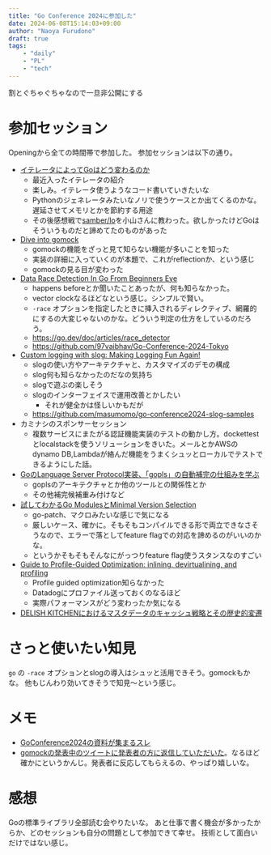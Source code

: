 ```yaml
---
title: "Go Conference 2024に参加した"
date: 2024-06-08T15:14:03+09:00
author: "Naoya Furudono"
draft: true
tags:
    - "daily"
    - "PL"
    - "tech"
---
```


割とぐちゃぐちゃなので一旦非公開にする

# 参加セッション
 
Openingから全ての時間帯で参加した。
参加セッションは以下の通り。

- [イテレータによってGoはどう変わるのか]()
    - 最近入ったイテレータの紹介
    - 楽しみ。イテレータ使うようなコード書いていきたいな
    - Pythonのジェネレータみたいなノリで使うケースとか出てくるのかな。遅延させてメモリとかを節約する用途
    - その後感想戦で[samber/lo](https://github.com/samber/lo)を小山さんに教わった。欲しかったけどGoはそういうものだと諦めてたのものがあった
- [Dive into gomock](https://gocon.jp/2024/sessions/1/)
    - gomockの機能をざっと見て知らない機能が多いことを知った
    - 実装の詳細に入っていくのが本題で、これがreflectionか、という感じ
    - gomockの見る目が変わった
- [Data Race Detection In Go From Beginners Eye](https://gocon.jp/2024/sessions/5/)
    - happens beforeとか聞いたことあったが、何も知らなかった。
    - vector clockなるほどなという感じ。シンプルで賢い。
    - `-race` オプションを指定したときに挿入されるディレクティブ、網羅的にするの大変じゃないのかな。どういう判定の仕方をしているのだろう。
    - <https://go.dev/doc/articles/race_detector>
    - <https://github.com/97vaibhav/Go-Conference-2024-Tokyo>
- [Custom logging with slog: Making Logging Fun Again!](https://gocon.jp/2024/sessions/4/)
    - slogの使い方やアーキテクチャと、カスタマイズのデモの構成
    - slog何も知らなかったのだなの気持ち
    - slogで遊ぶの楽しそう
    - slogのインターフェイスで運用改善とかしたい
        - それが健全かは怪しいかもだが
    - <https://github.com/masumomo/go-conference2024-slog-samples>
- カミナシのスポンサーセッション
    - 複数サービスにまたがる認証機能実装のテストの動かし方。dockettestとlocalstackを使うソリューションをきいた。メールとかAWSのdynamo DB,Lambdaが絡んだ機能をうまくシュッとローカルでテストできるようにした話。
- [GoのLanguage Server Protocol実装、「gopls」の自動補完の仕組みを学ぶ](https://gocon.jp/2024/sessions/8/)
    - goplsのアーキテクチャとか他のツールとの関係性とか
    - その他補完候補重み付けなど
- [試してわかるGo ModulesとMinimal Version Selection]()
    - go-patch、マクロみたいな感じで気になる
    - 厳しいケース、確かに。そもそもコンパイルできる形で両立できなさそうなので、エラーで落としてfeature flagでの対応を諦めるのがいいのかな。
    - というかそもそもそんなにがっつりfeature flag使うスタンスなのすごい
- [Guide to Profile-Guided Optimization: inlining, devirtualining, and profiling]()
    - Profile guided optimization知らなかった
    - Datadogにプロファイル送っておくのなるほど
    - 実際パフォーマンスがどう変わったか気になる
- [DELISH KITCHENにおけるマスタデータのキャッシュ戦略とその歴史的変遷](https://gocon.jp/2024/sessions/23/)

# さっと使いたい知見

`go` の `-race` オプションとslogの導入はシュッと活用できそう。gomockもかな。
他もじんわり効いてきそうで知見〜という感じ。

# メモ

- [GoConference2024の資料が集まるスレ](https://zenn.dev/miyataka/scraps/cc37aa7918944f)
- [gomockの発表中のツイートに発表者の方に返信していただいた](https://blog.utgw.net/entry/2024/06/08/181746)。なるほど確かにというかんじ。発表者に反応してもらえるの、やっぱり嬉しいな。

# 感想

Goの標準ライブラリ全部読む会やりたいな。
あと仕事で書く機会が多かったからか、どのセッションも自分の問題として参加できて幸せ。
技術として面白いだけではない感じ。

